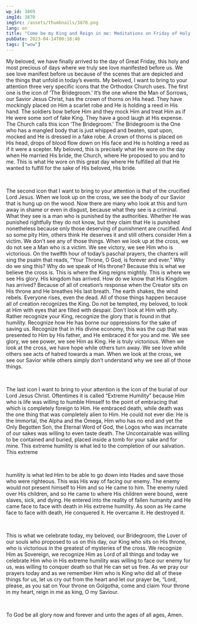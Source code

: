 ```yaml
---
wp_id: 3869
imgId: 3870
imgSrc: /assets/thumbnails/3870.png
lang: en
title: "Come be my King and Reign in me: Meditations on Friday of Holy Pascha"
pubDate: 2023-04-14T00:18:40
tags: ["wow"]
---
```


<!-- page: 6 -->

<p>My beloved, we have finally arrived to the day of Great Friday, this holy and most precious of days where we truly see love manifested before us. We see love manifest before us because of the scenes that are depicted and the things that unfold in today’s events. My beloved, I want to bring to your attention three very specific icons that the Orthodox Church uses. The first one is the icon of ‘The Bridegroom.’ It’s the one where the Man of Sorrows, our Savior Jesus Christ, has the crown of thorns on His head. They have mockingly placed on Him a scarlet robe and He is holding a reed in His hand. The soldiers bow before Him and they mock Him and treat Him as if He were some sort of fake King. They have a good laugh at His expense. The Church calls this icon ‘The Bridegroom.’ The Bridegroom is the One who has a mangled body that is just whipped and beaten, spat upon, mocked and He is dressed in a fake robe. A crown of thorns is placed on His head, drops of blood flow down on His face and He is holding a reed as if it were a scepter. My beloved, this is precisely what He wore on the day when He married His bride, the Church, where He proposed to you and to me. This is what He wore on this great day where He fulfilled all that He wanted to fulfill for the sake of His beloved, His bride.</p>
<p>&nbsp;</p>
<p>The second icon that I want to bring to your attention is that of the crucified Lord Jesus. When we look up on the cross, we see the body of our Savior that is hung up on the wood. Now there are many who look at this and turn away in shame or even in disgust, because what they see is a criminal. What they see is a man who is punished by the authorities. Whether He was punished rightfully they do not know, but they claim that He is punished nonetheless because only those deserving of punishment are crucified. And so some pity Him, others think He deserves it and still others consider Him a victim. We don’t see any of those things. When we look up at the cross, we do not see a Man who is a victim. We see victory, we see Him who is victorious. On the twelfth hour of today’s paschal prayers, the chanters will sing the psalm that reads, “Your Throne, O God, is forever and ever.” Why do we sing this? Why do we speak of His throne? Because this is what we believe the cross is. This is where the King reigns mightily. This is where we see His glory. His kingdom has arrived. How do we know that His Kingdom has arrived? Because of all of creation’s response when the Creator sits on His throne and He breathes His last breath. The earth shakes, the wind rebels. Everyone rises, even the dead. All of those things happen because all of creation recognizes the King. Do not be tempted, my beloved, to look at Him with eyes that are filled with despair. Don’t look at Him with pity. Rather recognize your King, recognize the glory that is found in that humility. Recognize how He has borne our oppressions for the sake of saving us. Recognize that in His divine economy, this was the cup that was presented to Him by His father, and He embraced it for you and me. We see glory, we see power, we see Him as King. He is truly victorious. When we look at the cross, we have hope while others turn away. We see love while others see acts of hatred towards a man. When we look at the cross, we see our Savior while others simply don’t understand why we see all of those things.</p>
<p>&nbsp;</p>
<p>The last icon I want to bring to your attention is the icon of the burial of our Lord Jesus Christ. Oftentimes it is called “Extreme Humility” because Him who is life was willing to humble Himself to the point of embracing that which is completely foreign to Him. He embraced death, while death was the one thing that was completely alien to Him. He could not ever die: He is the Immortal, the Alpha and the Omega, Him who has no end and yet the Only Begotten Son, the Eternal Word of God, the Logos who was incarnate of our sakes was willing to even taste death. The Uncontainable was willing to be contained and buried, placed inside a tomb for your sake and for mine. This extreme humility is what led to the completion of our salvation. This extreme</p>
<p>&nbsp;</p>
<p>humility is what led Him to be able to go down into Hades and save those who were righteous. This was His way of facing our enemy. The enemy would not present himself to Him and so He came to him. The enemy ruled over His children, and so He came to where His children were bound, were slaves, sick, and dying. He entered into the reality of fallen humanity and He came face to face with death in His extreme humility. As soon as He came face to face with death, He conquered it. He overcame it. He destroyed it.</p>
<p>&nbsp;</p>
<p>This is what we celebrate today, my beloved, our Bridegroom, the Lover of our souls who proposed to us on this day, our King who sits on His throne, who is victorious in the greatest of mysteries of the cross. We recognize Him as Sovereign, we recognize Him as Lord of all things and today we celebrate Him who in His extreme humility was willing to face our enemy for us, was willing to conquer death so that He can set us free. As we pray our prayers today and as we remember Him who is King who did all of these things for us, let us cry out from the heart and let our prayer be, “Lord, please, as you sat on Your throne on Golgotha, come and claim Your throne in my heart, reign in me as king, O my Saviour.</p>
<p>&nbsp;</p>
<p>To God be all glory now and forever and unto the ages of all ages, Amen.</p>
